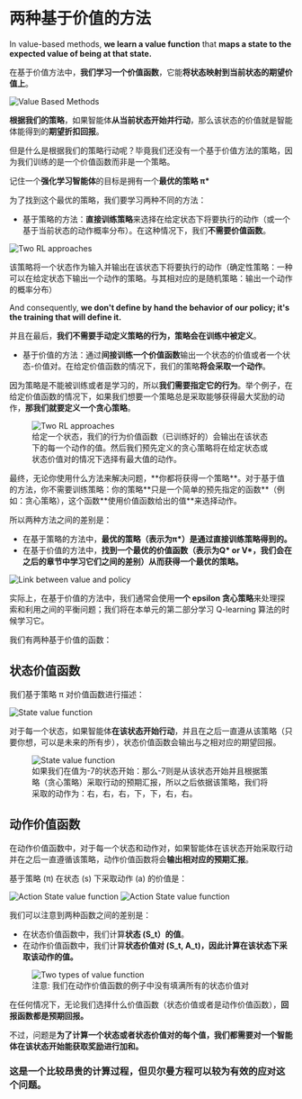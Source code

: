 # 两种基于价值的方法

In value-based methods, **we learn a value function** that **maps a state to the expected value of being at that state.**

在基于价值方法中，**我们学习一个价值函数**，它能**将状态映射到当前状态的期望价值上**。

<img src="https://huggingface.co/datasets/huggingface-deep-rl-course/course-images/resolve/main/en/unit3/vbm-1.jpg" alt="Value Based Methods"/>

**根据我们的策略**，如果智能体**从当前状态开始并行动**，那么该状态的价值就是智能体能得到的**期望折扣回报**。

<Tip>
但是什么是根据我们的策略行动呢？毕竟我们还没有一个基于价值方法的策略，因为我们训练的是一个价值函数而非是一个策略。
</Tip>

记住一个**强化学习智能体**的目标是拥有一个**最优的策略 π\***

为了找到这个最优的策略，我们要学习两种不同的方法：

- 基于策略的方法：**直接训练策略**来选择在给定状态下将要执行的动作（或一个基于当前状态的动作概率分布）。在这种情况下，我们**不需要价值函数**。

<img src="https://huggingface.co/datasets/huggingface-deep-rl-course/course-images/resolve/main/en/unit3/two-approaches-2.jpg" alt="Two RL approaches"/>

该策略将一个状态作为输入并输出在该状态下将要执行的动作（确定性策略：一种可以在给定状态下输出一个动作的策略。与其相对应的是随机策略：输出一个动作的概率分布）

And consequently, **we don't define by hand the behavior of our policy; it's the training that will define it.**

并且在最后，**我们不需要手动定义策略的行为，策略会在训练中被定义**。

- 基于价值的方法：通过**间接训练一个价值函数**输出一个状态的价值或者一个状态-价值对。在给定价值函数的情况下，我们的策略**将会采取一个动作**。

因为策略是不能被训练或者是学习的，所以**我们需要指定它的行为**。举个例子，在给定价值函数的情况下，如果我们想要一个策略总是采取能够获得最大奖励的动作，**那我们就要定义一个贪心策略**。

<figure>
  <img src="https://huggingface.co/datasets/huggingface-deep-rl-course/course-images/resolve/main/en/unit3/two-approaches-3.jpg" alt="Two RL approaches"/>
  <figcaption> 给定一个状态，我们的行为价值函数（已训练好的）会输出在该状态下的每一个动作的值。然后我们预先定义的贪心策略将在给定状态或状态价值对的情况下选择有最大值的动作。</figcaption>
</figure>
最终，无论你使用什么方法来解决问题，**你都将获得一个策略**。对于基于值的方法，你不需要训练策略：你的策略**只是一个简单的预先指定的函数**（例如：贪心策略），这个函数**使用价值函数给出的值**来选择动作。

所以两种方法之间的差别是：

- 在基于策略的方法中，**最优的策略（表示为π\*）是通过直接训练策略得到的。**
- 在基于价值的方法中，**找到一个最优的价值函数（表示为Q\* or V\*，我们会在之后的章节中学习它们之间的差别）从而获得一个最优的策略。**

<img src="https://huggingface.co/datasets/huggingface-deep-rl-course/course-images/resolve/main/en/unit3/link-value-policy.jpg" alt="Link between value and policy"/>

实际上，在基于价值的方法中，我们通常会使用**一个 epsilon 贪心策略**来处理探索和利用之间的平衡问题；我们将在本单元的第二部分学习 Q-learning 算法的时候学习它。

我们有两种基于价值的函数：

## 状态价值函数

我们基于策略 π 对价值函数进行描述：

<img src="https://huggingface.co/datasets/huggingface-deep-rl-course/course-images/resolve/main/en/unit3/state-value-function-1.jpg" alt="State value function"/>

对于每一个状态，如果智能体**在该状态开始行动**，并且在之后一直遵从该策略（只要你想，可以是未来的所有步），状态价值函数会输出与之相对应的期望回报。

<figure>
<img src="https://huggingface.co/datasets/huggingface-deep-rl-course/course-images/resolve/main/en/unit3/state-value-function-2.jpg" alt="State value function"/>
  <figcaption>如果我们在值为-7的状态开始：那么-7则是从该状态开始并且根据策略（贪心策略）采取行动的预期汇报，所以之后依据该策略，我们将采取的动作为：右，右，右，下，下，右，右。</figcaption>
</figure>



## 动作价值函数

在动作价值函数中，对于每一个状态和动作对，如果智能体在该状态开始采取行动并在之后一直遵循该策略，动作价值函数将会**输出相对应的预期汇报**。

基于策略 (π) 在状态 (s) 下采取动作 (a) 的价值是：



<img src="https://huggingface.co/datasets/huggingface-deep-rl-course/course-images/resolve/main/en/unit3/action-state-value-function-1.jpg" alt="Action State value function"/>
<img src="https://huggingface.co/datasets/huggingface-deep-rl-course/course-images/resolve/main/en/unit3/action-state-value-function-2.jpg" alt="Action State value function"/>

我们可以注意到两种函数之间的差别是：

- 在状态价值函数中，我们计算**状态 \(S_t）的值**。
- 在动作价值函数中，我们计算**状态价值对 (S_t, A_t)，因此计算在该状态下采取该动作的值。**

<figure>
  <img src="https://huggingface.co/datasets/huggingface-deep-rl-course/course-images/resolve/main/en/unit3/two-types.jpg" alt="Two types of value function"/>
  <figcaption>
注意: 我们在动作价值函数的例子中没有填满所有的状态价值对</figcaption>
</figure>


在任何情况下，无论我们选择什么价值函数（状态价值或者是动作价值函数），**回报函数都是预期回报。**

不过，问题是**为了计算一个状态或者状态价值对的每个值，我们都需要对一个智能体在该状态开始能获取奖励进行加和。**

### 这是一个比较昂贵的计算过程，但贝尔曼方程可以较为有效的应对这个问题。